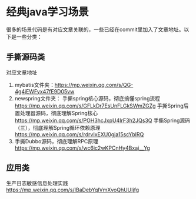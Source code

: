 # 经典java学习场景
很多的场景代码是有对应文章关联的，一些已经在commit里加入了文章地址。以下是一些分类：
## 手撕源码类
对应文章地址
1. mybatis文件夹：https://mp.weixin.qq.com/s/QG-4g4jEWFyx47fE9D05vw
2. newspring文件夹：
   手撕spring核心源码，彻底搞懂spring流程 https://mp.weixin.qq.com/s/GFLkDr7EsUnFLGkSWmZGZg
   手撕Spring后置处理器源码，彻底理解Spring核心 https://mp.weixin.qq.com/s/POH3hcJxpU4IrF3h2JQs3Q
   手撕Spring源码（三），彻底理解Spring循环依赖原理 https://mp.weixin.qq.com/s/rdrvIxEXU0gja15scYblRQ
3. 手撕Dubbo源码，彻底理解RPC原理 https://mp.weixin.qq.com/s/wc6ic2wKPCnHy4Bxaj__Yg
## 应用类
生产日志敏感信息处理实践 https://mp.weixin.qq.com/s/IBaDebYqIVmXvoQhUUIjfg